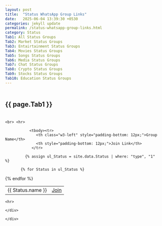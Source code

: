 ```yaml
---
layout: post
title:  "Status WhatsApp Group Links"
date:   2025-06-04 13:39:30 +0530
categories: jekyll update
permalink: /status-whatsapp-group-links.html
category: Status
Tab1: All Status Groups
Tab2: Market Status Groups
Tab3: Entairtainment Status Groups
Tab4: Movies Status Groups
Tab5: Songs Status Groups
Tab6: Media Status Groups
Tab7: Chat Status Groups
Tab8: Crypto Status Groups
Tab9: Stocks Status Groups
Tab10: Education Status Groups
---
```


<div class="w3-twothird">
<div class="w3-row w3-content">
  <div id="{{ page.Tab1 }}" class="city">
   <div class="w3-large w3-content w3-text-dark-gray" style="padding: 6px 0px;">
      <h2 class="w3-large w3-col s8 m8 l8"><strong>{{ page.Tab1 }}</strong></h2> 
    </div>
   
    <br> <hr>
<div class="w3-row" style="padding: 0px;">

  <table style="width: 100%;">
         
              
               <tbody><tr>
                  <th class="w3-left" style="padding-bottom: 12px;">Group Name</th>
                  <th style="padding-bottom: 12px;">Join Link</th>
                </tr>
            
             {% assign ul_Status = site.data.Status | where: "type", "1" %}

           {% for Status in ul_Status %}
  <tr>
  <td>{{ Status.name }}</td>
    <td><a href="https://{{ Status.link }}" target="_blank" rel="noreferrer noopener">Join</a></td>
  </tr>
{% endfor %}

</tbody></table>


</div>

    <hr>

    </div>

    


  </div>

  <div id="{{ page.Tab2 }}" class="city" style="display:none">
    <h2 class="w3-large w3-margin-bottom"><strong>{{ page.Tab2 }}</strong></h2>
   
<hr>
<div class="w3-row" style="padding: 0px;">

  <table style="width: 100%;">
         
              
               <tbody><tr>
                  <th class="w3-left" style="padding-bottom: 12px;">Group Name</th>
                  <th style="padding-bottom: 12px;">Join Link</th>
                </tr>
            
             
             {% assign ul_Status = site.data.Status | where: "type", "2" %}

           {% for Status in ul_Status %}
  <tr>
  <td>{{ Status.name }}</td>
    <td><a href="https://{{ Status.link }}" target="_blank" rel="noreferrer noopener">Join</a></td>
  </tr>
{% endfor %}

</tbody></table>


</div>

    <hr>



  </div>

  <div id="{{ page.Tab3 }}" class="city" style="display:none">
    <h2 class="w3-large w3-margin-bottom"><strong>{{ page.Tab3 }}</strong></h2>
    
  <hr>
<div class="w3-row" style="padding: 0px;">

  <table style="width: 100%;">
         
              
               <tbody><tr>
                  <th class="w3-left" style="padding-bottom: 12px;">Group Name</th>
                  <th style="padding-bottom: 12px;">Join Link</th>
                </tr>
            
             
             {% assign ul_Status = site.data.Status | where: "type", "3" %}

           {% for Status in ul_Status %}
  <tr>
  <td>{{ Status.name }}</td>
    <td><a href="https://{{ Status.link }}" target="_blank" rel="noreferrer noopener">Join</a></td>
  </tr>
{% endfor %}

</tbody></table>


</div>

    <hr>



  </div>
 <div id="{{ page.Tab4 }}" class="city" style="display:none">
    <h2 class="w3-large w3-margin-bottom"><strong>{{ page.Tab4 }}</strong></h2>
    
  <hr>
<div class="w3-row" style="padding: 0px;">

  <table style="width: 100%;">
         
              
               <tbody><tr>
                  <th class="w3-left" style="padding-bottom: 12px;">Group Name</th>
                  <th style="padding-bottom: 12px;">Join Link</th>
                </tr>
            
             
             {% assign ul_Status = site.data.Status | where: "type", "4" %}

           {% for Status in ul_Status %}
  <tr>
  <td>{{ Status.name }}</td>
    <td><a href="https://{{ Status.link }}" target="_blank" rel="noreferrer noopener">Join</a></td>
  </tr>
{% endfor %}

</tbody></table>


</div>

    <hr>



  </div>
 <div id="{{ page.Tab5 }}" class="city" style="display:none">
    <h2 class="w3-large w3-margin-bottom"><strong>{{ page.Tab5 }}</strong></h2>
    
  <hr>
<div class="w3-row" style="padding: 0px;">

  <table style="width: 100%;">
         
              
               <tbody><tr>
                  <th class="w3-left" style="padding-bottom: 12px;">Group Name</th>
                  <th style="padding-bottom: 12px;">Join Link</th>
                </tr>
            
             
             {% assign ul_Status = site.data.Status | where: "type", "5" %}

           {% for Status in ul_Status %}
  <tr>
  <td>{{ Status.name }}</td>
    <td><a href="https://{{ Status.link }}" target="_blank" rel="noreferrer noopener">Join</a></td>
  </tr>
{% endfor %}

</tbody></table>


</div>

    <hr>



  </div>
 <div id="{{ page.Tab6 }}" class="city" style="display:none">
    <h2 class="w3-large w3-margin-bottom"><strong>{{ page.Tab6 }}</strong></h2>
    
<hr>
<div class="w3-row" style="padding: 0px;">

  <table style="width: 100%;">
         
              
               <tbody><tr>
                  <th class="w3-left" style="padding-bottom: 12px;">Group Name</th>
                  <th style="padding-bottom: 12px;">Join Link</th>
                </tr>
            
             
             {% assign ul_Status = site.data.Status | where: "type", "6" %}

           {% for Status in ul_Status %}
  <tr>
  <td>{{ Status.name }}</td>
    <td><a href="https://{{ Status.link }}" target="_blank" rel="noreferrer noopener">Join</a></td>
  </tr>
{% endfor %}

</tbody></table>


</div>

    <hr>


  </div>
 <div id="{{ page.Tab7 }}" class="city" style="display:none">
    <h2 class="w3-large w3-margin-bottom"><strong>{{ page.Tab7 }}</strong></h2>
    
<hr>
<div class="w3-row" style="padding: 0px;">

  <table style="width: 100%;">
         
              
               <tbody><tr>
                  <th class="w3-left" style="padding-bottom: 12px;">Group Name</th>
                  <th style="padding-bottom: 12px;">Join Link</th>
                </tr>
            
             
             {% assign ul_Status = site.data.Status | where: "type", "7" %}

           {% for Status in ul_Status %}
  <tr>
  <td>{{ Status.name }}</td>
    <td><a href="https://{{ Status.link }}" target="_blank" rel="noreferrer noopener">Join</a></td>
  </tr>
{% endfor %}

</tbody></table>


</div>

    <hr>


  </div>
 <div id="{{ page.Tab8 }}" class="city" style="display:none">
    <h2 class="w3-large w3-margin-bottom"><strong>{{ page.Tab8 }}</strong></h2>
    

<hr>
<div class="w3-row" style="padding: 0px;">

  <table style="width: 100%;">
         
              
               <tbody><tr>
                  <th class="w3-left" style="padding-bottom: 12px;">Group Name</th>
                  <th style="padding-bottom: 12px;">Join Link</th>
                </tr>
            
             
             {% assign ul_Status = site.data.Status | where: "type", "8" %}

           {% for Status in ul_Status %}
  <tr>
  <td>{{ Status.name }}</td>
    <td><a href="https://{{ Status.link }}" target="_blank" rel="noreferrer noopener">Join</a></td>
  </tr>
{% endfor %}

</tbody></table>


</div>

    <hr>

  </div>
 <div id="{{ page.Tab9 }}" class="city" style="display:none">
    <h2 class="w3-large w3-margin-bottom"><strong>{{ page.Tab9 }}</strong></h2>
    
<hr>
<div class="w3-row" style="padding: 0px;">

  <table style="width: 100%;">
         
              
               <tbody><tr>
                  <th class="w3-left" style="padding-bottom: 12px;">Group Name</th>
                  <th style="padding-bottom: 12px;">Join Link</th>
                </tr>
            
             
             {% assign ul_Status = site.data.Status | where: "type", "9" %}

           {% for Status in ul_Status %}
  <tr>
  <td>{{ Status.name }}</td>
    <td><a href="https://{{ Status.link }}" target="_blank" rel="noreferrer noopener">Join</a></td>
  </tr>
{% endfor %}

</tbody></table>


</div>

    <hr>


  </div>
 <div id="{{ page.Tab10 }}" class="city" style="display:none">
    <h2 class="w3-large w3-margin-bottom"><strong>{{ page.Tab10 }}</strong></h2>
    
<hr>
<div class="w3-row" style="padding: 0px;">

  <table style="width: 100%;">
         
              
               <tbody><tr>
                  <th class="w3-left" style="padding-bottom: 12px;">Group Name</th>
                  <th style="padding-bottom: 12px;">Join Link</th>
                </tr>
            
             
             {% assign ul_Status = site.data.Status | where: "type", "10" %}

           {% for Status in ul_Status %}
  <tr>
  <td>{{ Status.name }}</td>
    <td><a href="https://{{ Status.link }}" target="_blank" rel="noreferrer noopener">Join</a></td>
  </tr>
{% endfor %}

</tbody></table>


</div>

    <hr>


  </div>


    </div>




